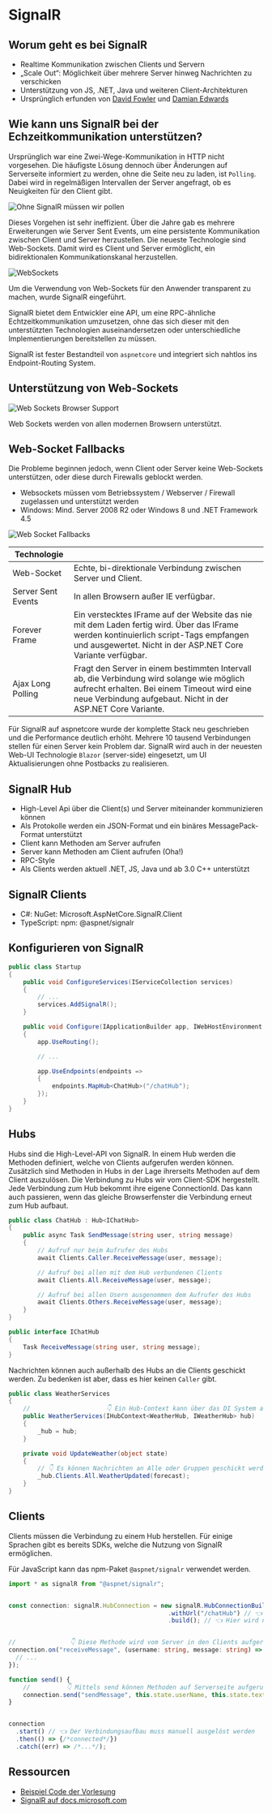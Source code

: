 # SignalR

## Worum geht es bei SignalR

- Realtime Kommunikation zwischen Clients und Servern
- „Scale Out“: Möglichkeit über mehrere Server hinweg Nachrichten zu verschicken
- Unterstützung von JS, .NET, Java und weiteren Client-Architekturen
- Ursprünglich erfunden von [David Fowler](https://github.com/davidfowl) und [Damian Edwards](https://github.com/DamianEdwards)

## Wie kann uns SignalR bei der Echzeitkommunikation unterstützen?

Ursprünglich war eine Zwei-Wege-Kommunikation in HTTP nicht vorgesehen. Die häufigste Lösung dennoch über Änderungen auf Serverseite informiert zu werden, ohne die Seite neu zu laden, ist `Polling`. Dabei wird in regelmäßigen Intervallen der Server angefragt, ob es Neuigkeiten für den Client gibt.

![Ohne SignalR müssen wir pollen](assets/signalr_polling.png)

Dieses Vorgehen ist sehr ineffizient. Über die Jahre gab es mehrere Erweiterungen wie Server Sent Events, um eine persistente Kommunikation zwischen Client und Server herzustellen. Die neueste Technologie sind Web-Sockets. Damit wird es Client und Server ermöglicht, ein bidirektionalen Kommunikationskanal herzustellen.

![WebSockets](assets/signalr_websockets.png)

Um die Verwendung von Web-Sockets für den Anwender transparent zu machen, wurde SignalR eingeführt.

SignalR bietet dem Entwickler eine API, um eine RPC-ähnliche Echtzeitkommunikation umzusetzen, ohne das sich dieser mit den unterstützten Technologien auseinandersetzen oder unterschiedliche Implementierungen bereitstellen zu müssen.

SignalR ist fester Bestandteil von `aspnetcore` und integriert sich nahtlos ins Endpoint-Routing System.

## Unterstützung von Web-Sockets

![Web Sockets Browser Support](assets/websocket_availability.png)

Web Sockets werden von allen modernen Browsern unterstützt.

## Web-Socket Fallbacks

Die Probleme beginnen jedoch, wenn Client oder Server keine Web-Sockets unterstützen, oder diese durch Firewalls geblockt werden.

- Websockets müssen vom Betriebssystem / Webserver / Firewall zugelassen und unterstützt werden
- Windows: Mind. Server 2008 R2 oder Windows 8 und .NET Framework 4.5

![Web Socket Fallbacks](assets/websocket_fallbacks.png)

| Technologie        |                                                                                                                                                                                                          |
| ------------------ | -------------------------------------------------------------------------------------------------------------------------------------------------------------------------------------------------------- |
| Web-Socket         | Echte, bi-direktionale Verbindung zwischen Server und Client.                                                                                                                                            |
| Server Sent Events | In allen Browsern außer IE verfügbar.                                                                                                                                                                    |
| Forever Frame      | Ein verstecktes IFrame auf der Website das nie mit dem Laden fertig wird. Über das IFrame werden kontinuierlich script-Tags empfangen und ausgewertet. Nicht in der ASP.NET Core Variante verfügbar.     |
| Ajax Long Polling  | Fragt den Server in einem bestimmten Intervall ab, die Verbindung wird solange wie möglich aufrecht erhalten. Bei einem Timeout wird eine neue Verbindung aufgebaut. Nicht in der ASP.NET Core Variante. |

Für SignalR auf aspnetcore wurde der komplette Stack neu geschrieben und die Performance deutlich erhöht. Mehrere 10 tausend Verbindungen stellen für einen Server kein Problem dar.
SignalR wird auch in der neuesten Web-UI Technologie `Blazor` (server-side) eingesetzt, um UI Aktualisierungen ohne Postbacks zu realisieren.

## SignalR Hub

- High-Level Api über die Client(s) und Server miteinander kommunizieren können
- Als Protokolle werden ein JSON-Format und ein binäres MessagePack-Format unterstützt
- Client kann Methoden am Server aufrufen
- Server kann Methoden am Client aufrufen (Oha!)
- RPC-Style
- Als Clients werden aktuell .NET, JS, Java und ab 3.0 C++ unterstützt

## SignalR Clients

- C#: NuGet: Microsoft.AspNetCore.SignalR.Client
- TypeScript: npm: @aspnet/signalr

## Konfigurieren von SignalR

```csharp
public class Startup
{
    public void ConfigureServices(IServiceCollection services)
    {
        // ...
        services.AddSignalR();
    }

    public void Configure(IApplicationBuilder app, IWebHostEnvironment env)
    {
        app.UseRouting();

        // ...

        app.UseEndpoints(endpoints =>
        {
            endpoints.MapHub<ChatHub>("/chatHub");
        });
    }
}
```

## Hubs

Hubs sind die High-Level-API von SignalR. In einem Hub werden die Methoden definiert, welche von Clients aufgerufen werden können.
Zusätzlich sind Methoden in Hubs in der Lage ihrerseits Methoden auf dem Client auszulösen.
Die Verbindung zu Hubs wir vom Client-SDK hergestellt. Jede Verbindung zum Hub bekommt ihre eigene ConnectionId. Das kann auch passieren,
wenn das gleiche Browserfenster die Verbindung erneut zum Hub aufbaut.

```csharp
public class ChatHub : Hub<IChatHub>
{
    public async Task SendMessage(string user, string message)
    {
        // Aufruf nur beim Aufrufer des Hubs
        await Clients.Caller.ReceiveMessage(user, message);

        // Aufruf bei allen mit dem Hub verbundenen Clients
        await Clients.All.ReceiveMessage(user, message);

        // Aufruf bei allen Usern ausgenommen dem Aufrufer des Hubs
        await Clients.Others.ReceiveMessage(user, message);
    }
}

public interface IChatHub
{
    Task ReceiveMessage(string user, string message);
}
```

Nachrichten können auch außerhalb des Hubs an die Clients geschickt werden. Zu bedenken ist aber, dass es hier keinen `Caller` gibt.

```csharp
public class WeatherServices
{
    //                     👇 Ein Hub-Context kann über das DI System angefragt werden
    public WeatherServices(IHubContext<WeatherHub, IWeatherHub> hub)
    {
        _hub = hub;
    }

    private void UpdateWeather(object state)
    {
        // 👇 Es können Nachrichten an Alle oder Gruppen geschickt werden
        _hub.Clients.All.WeatherUpdated(forecast);
    }
}
```

## Clients

Clients müssen die Verbindung zu einem Hub herstellen. Für einige Sprachen gibt es bereits SDKs, welche die Nutzung von SignalR ermöglichen.

Für JavaScript kann das npm-Paket `@aspnet/signalr` verwendet werden.

```typescript
import * as signalR from "@aspnet/signalr";


const connection: signalR.HubConnection = new signalR.HubConnectionBuilder() // 👈 Der Builder kümmert sich um die Konfiguration
                                            .withUrl("/chatHub") // 👈 Per Convention ist die Url zu einem Hub [HubName]Hub
                                            .build(); // 👈 Hier wird noch keine Verbindung aufgebaut, nur konfiguriert


//               👇 Diese Methode wird vom Server in den Clients aufgerufen
connection.on("receiveMessage", (username: string, message: string) => {
  // ...
});

function send() {
    //          👇 Mittels send können Methoden auf Serverseite aufgerufen werden, auch mit komplexen Parametern
    connection.send("sendMessage", this.state.userName, this.state.text);
}


connection
  .start() // 👈 Der Verbindungsaufbau muss manuell ausgelöst werden
  .then(() => {/*connected*/})
  .catch((err) => /*...*/);
```

## Ressourcen

- [Beispiel Code der Vorlesung](src)
- [SignalR auf docs.microsoft.com](https://docs.microsoft.com/de-de/aspnet/core/signalr/introduction?view=aspnetcore-3.1)
